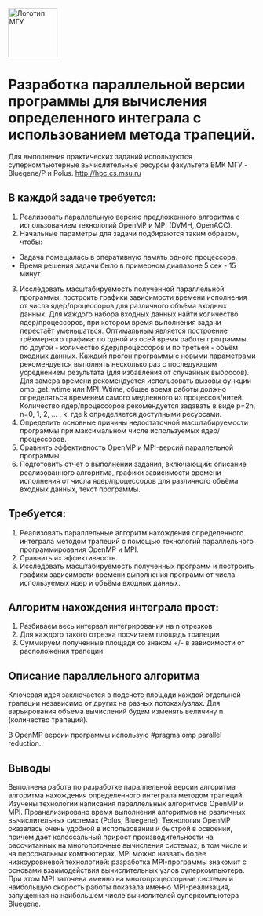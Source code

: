 <img src="https://static.tildacdn.com/tild3333-3362-4731-a261-323535333532/_.svg"  alt="Логотип МГУ" height="100" />

# Разработка параллельной версии программы для вычисления определенного интеграла с использованием метода трапеций.

Для выполнения практических заданий используются суперкомпьютерные вычислительные ресурсы факультета ВМК МГУ - Bluegene/P и Polus.
http://hpc.cs.msu.ru

## В каждой задаче требуется:
1) Реализовать параллельную версию предложенного алгоритма с использованием технологий OpenMP и MPI (DVMH, OpenACC).
2) Начальные параметры для задачи подбираются таким образом, чтобы:
- Задача помещалась в оперативную память одного процессора.
- Время решения задачи было в примерном диапазоне 5 сек - 15 минут.
3) Исследовать масштабируемость полученной параллельной программы: построить графики зависимости времени исполнения от числа ядер/процессоров для различного объёма входных данных.
Для каждого набора входных данных найти количество ядер/процессоров, при котором время выполнения задачи перестаёт уменьшаться.
Оптимальным является построение трёхмерного графика: по одной из осей время работы программы, по другой - количество ядер/процессоров и по третьей - объём входных данных.
Каждый прогон программы с новыми параметрами рекомендуется выполнять несколько раз с последующим усреднением результата (для избавления от случайных выбросов).
Для замера времени рекомендуется использовать вызовы функции omp_get_wtime или MPI_Wtime, общее время работы должно определяться временем самого медленного из процессов/нитей.
Количество ядер/процессоров рекомендуется задавать в виде p=2n, n=0, 1, 2, ... , k, где k определяется доступными ресурсами.
4) Определить основные причины недостаточной масштабируемости программы при максимальном числе используемых ядер/процессоров.
5) Сравнить эффективность OpenMP и MPI-версий параллельной программы.
6) Подготовить отчет о выполнении задания, включающий: описание реализованного алгоритма, графики зависимости времени исполнения от числа ядер/процессоров для различного объёма входных данных, текст программы.


## Требуется:
1.	Реализовать параллельные алгоритм нахождения определенного интеграла методом трапеций с помощью технологий параллельного программирования OpenMP и MPI. 
2.	Сравнить их эффективность. 
3.	Исследовать масштабируемость полученных программ и построить графики зависимости времени выполнения программ от числа используемых ядер и объёма входных данных.


## Алгоритм нахождения интеграла прост:
1. Разбиваем весь интервал интегрирования на n отрезков
2. Для каждого такого отрезка посчитаем площадь трапеции
3. Суммируем полученные площади со знаком +/- в зависимости от расположения трапеции

## Описание параллельного алгоритма
Ключевая идея заключается в подсчете площади каждой отдельной трапеции независимо от других на разных потоках/узлах.
Для варьирования объема вычислений будем изменять величину n (количество трапеций).

В OpenMP версии программы использую #pragma omp parallel reduction.


## Выводы
Выполнена работа по разработке параллельной версии алгоритма алгоритма нахождения определенного интеграла методом трапеций. 
Изучены технологии написания параллельных алгоритмов OpenMP и MPI. Проанализировано время выполнения алгоритмов на различных вычислительных системах (Polus, Bluegene).
Технология OpenMP оказалась очень удобной в использовании и быстрой в освоении, причем дает колоссальный прирост производительности на рассчитанных на многопоточные вычисления системах, в том числе и на персональных компьютерах. 
MPI можно назвать более низкоуровневой технологией: разработка MPI-программы знакомит с основами взаимодействия вычислительных узлов суперкомпьютера. При этом MPI заточена именно на многопроцессорные системы и наибольшую скорость работы показала именно MPI-реализация, запущенная на наибольшем числе вычислителей суперкомпьютера Bluegene.

